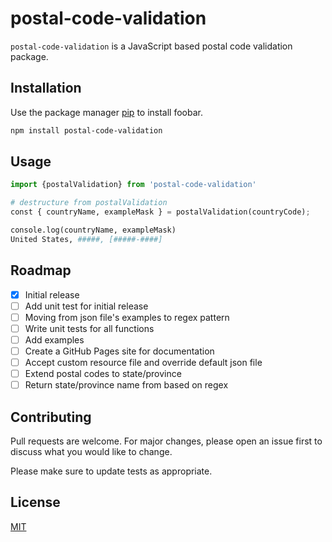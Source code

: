 # postal-code-validation

`postal-code-validation` is a JavaScript based postal code validation package.

## Installation

Use the package manager [pip](https://pip.pypa.io/en/stable/) to install foobar.

```bash
npm install postal-code-validation
```

## Usage

```python
import {postalValidation} from 'postal-code-validation'

# destructure from postalValidation
const { countryName, exampleMask } = postalValidation(countryCode);

console.log(countryName, exampleMask)
United States, #####, [#####-####]
```

## Roadmap

- [x] Initial release
- [ ] Add unit test for initial release
- [ ] Moving from json file's examples to regex pattern
- [ ] Write unit tests for all functions
- [ ] Add examples
- [ ] Create a GitHub Pages site for documentation
- [ ] Accept custom resource file and override default json file
- [ ] Extend postal codes to state/province
- [ ] Return state/province name from based on regex

## Contributing

Pull requests are welcome. For major changes, please open an issue first
to discuss what you would like to change.

Please make sure to update tests as appropriate.

## License

[MIT](https://choosealicense.com/licenses/mit/)